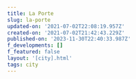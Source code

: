 ```yaml
---
title: La Porte
slug: la-porte
updated-on: '2021-07-02T22:08:19.957Z'
created-on: '2021-07-02T21:42:43.229Z'
published-on: '2023-11-30T22:40:33.987Z'
f_developments: []
f_featured: false
layout: '[city].html'
tags: city
---
```



